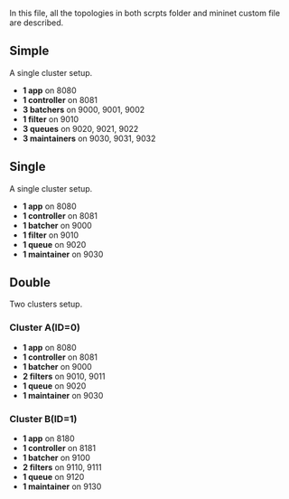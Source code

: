 In this file, all the topologies in both scrpts folder and mininet custom file are described.

## Simple
A single cluster setup.
* **1 app** on 8080
* **1 controller** on 8081
* **3 batchers** on 9000, 9001, 9002
* **1 filter** on 9010
* **3 queues** on 9020, 9021, 9022
* **3 maintainers** on 9030, 9031, 9032

## Single
A single cluster setup.
* **1 app** on 8080
* **1 controller** on 8081
* **1 batcher** on 9000
* **1 filter** on 9010
* **1 queue** on 9020
* **1 maintainer** on 9030

## Double
Two clusters setup.
### Cluster A(ID=0)
* **1 app** on 8080
* **1 controller** on 8081
* **1 batcher** on 9000
* **2 filters** on 9010, 9011
* **1 queue** on 9020
* **1 maintainer** on 9030
### Cluster B(ID=1)
* **1 app** on 8180
* **1 controller** on 8181
* **1 batcher** on 9100
* **2 filters** on 9110, 9111
* **1 queue** on 9120
* **1 maintainer** on 9130